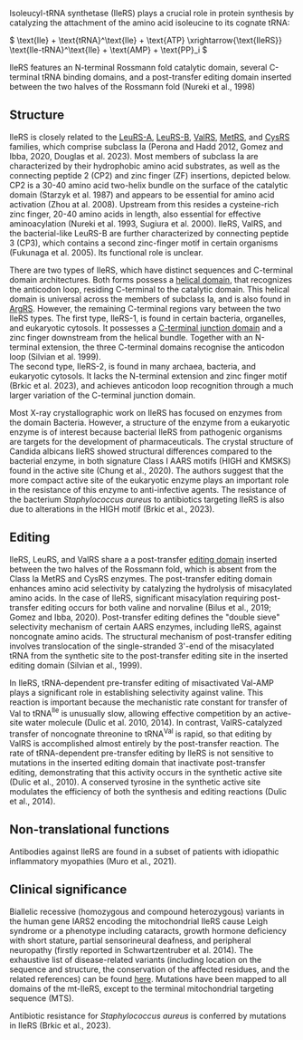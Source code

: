 

Isoleucyl-tRNA synthetase (IleRS) plays a crucial role in protein synthesis by catalyzing the attachment of the amino acid isoleucine to its cognate tRNA:

$ \text{Ile} + \text{tRNA}^\text{Ile} + \text{ATP} \xrightarrow{\text{IleRS}} \text{Ile-tRNA}^\text{Ile} + \text{AMP} + \text{PP}_i  $

IleRS features an N-terminal Rossmann fold catalytic domain, several C-terminal tRNA binding domains, and a post-transfer editing domain inserted between 
the two halves of the Rossmann fold (Nureki et al., 1998)

## Structure

IleRS is closely related to the [LeuRS-A](/class1/leu2), [LeuRS-B](/class1/leu1), [ValRS](/class1/val), [MetRS](/class1/met), and [CysRS](/class1/cys) families, which comprise 
subclass Ia (Perona and Hadd 2012, Gomez and Ibba, 2020, Douglas et al. 2023).
Most members of subclass Ia are characterized by their hydrophobic amino acid substrates, as well as the connecting peptide 2 (CP2) and zinc finger (ZF) insertions, depicted below. 
CP2 is a 30-40 amino acid two-helix bundle on the surface of the catalytic domain (Starzyk et al. 1987) and appears to be essential for amino acid activation (Zhou at al. 2008). 
Upstream from this resides a cysteine-rich zinc finger, 20-40 amino acids in length, also essential for effective aminoacylation (Nureki et al. 1993, Sugiura et al. 2000). 
IleRS, ValRS, and the bacterial-like LeuRS-B are further characterized by connecting peptide 3 (CP3), which contains a second zinc-finger motif in certain organisms (Fukunaga et al. 2005).
Its functional role is unclear. 


There are two types of IleRS, which have distinct sequences and C-terminal domain architectures. 
Both forms possess a  [helical domain](/superfamily/class1/Anticodon_binding_domain_CRIMVL), that recognizes the anticodon loop, residing C-terminal to the catalytic domain.
This helical domain is universal across the members of subclass Ia, and is also found in [ArgRS](/class1/arg).
However, the remaining C-terminal regions vary between the two IleRS types.
The first type, IleRS-1, is found in certain bacteria, organelles, and eukaryotic cytosols.
It possesses a [C-terminal junction domain](/superfamily/class1/C-terminal_junction_domain) and a zinc finger downstream from the helical bundle.
Together with an N-terminal extension, the three C-terminal domains recognise the anticodon loop (Silvian et al. 1999).  
The second type, IleRS-2, is found in many archaea, bacteria, and eukaryotic cytosols. 
It lacks the N-terminal extension and zinc finger motif (Brkic et al. 2023), and achieves anticodon loop recognition through a much larger variation of the C-terminal junction domain.



Most X-ray crystallographic work on IleRS has focused on enzymes from the domain Bacteria. However, a structure of the enzyme from a eukaryotic enzyme is of interest because bacterial IleRS from pathogenic organisms are targets for the development of pharmaceuticals. The crystal structure of Candida albicans IleRS showed structural differences compared to the bacterial enzyme, in both signature Class I AARS motifs (HIGH and KMSKS) found in the active site (Chung et al., 2020). The authors suggest that the more compact active site of the eukaryotic enzyme plays an important role in the resistance of this enzyme to anti-infective agents. The resistance of the bacterium *Staphylococcus aureus* to antibiotics targeting IleRS is also due to alterations in the HIGH motif (Brkic et al., 2023).


## Editing

IleRS, LeuRS, and ValRS share a a post-transfer [editing domain](/superfamily/class1/Editing_domain_1a) inserted between the two halves of the Rossmann fold, which is absent from the Class Ia MetRS and CysRS enzymes. 
The post-transfer editing domain enhances amino acid selectivity by catalyzing the hydrolysis of misacylated amino acids. 
In the case of IleRS, significant misacylation requiring post-transfer editing occurs for both valine and norvaline (Bilus et al., 2019; Gomez and Ibba, 2020). 
Post-transfer editing defines the "double sieve" selectivity mechanism of certain AARS enzymes, including IleRS, against noncognate amino acids.
 The structural mechanism of post-transfer editing involves translocation of the single-stranded 3'-end of the misacylated tRNA from 
 the synthetic site to the post-transfer editing site in the inserted editing domain (Silvian et al., 1999).


In IleRS, tRNA-dependent pre-transfer editing of misactivated Val-AMP plays a significant role in establishing selectivity against valine. 
This reaction is important because the mechanistic rate constant for transfer of Val to tRNA$^\text{Ile}$ is unusually slow, allowing effective competition by an active-site water molecule (Dulic et al. 2010, 2014). 
In contrast, ValRS-catalyzed transfer of noncognate threonine to tRNA$^\text{Val}$ is rapid, so that editing by ValRS is accomplished almost entirely by the post-transfer reaction. 
The rate of tRNA-dependent pre-transfer editing by IleRS is not sensitive to mutations in the inserted editing domain that inactivate post-transfer editing, 
demonstrating that this activity occurs in the synthetic active site (Dulic et al., 2010). 
A conserved tyrosine in the synthetic active site modulates the efficiency of both the synthesis and editing reactions (Dulic et al., 2014). 


## Non-translational functions

Antibodies against IleRS are found in a subset of patients with idiopathic inflammatory myopathies (Muro et al., 2021). 

## Clinical significance



Biallelic recessive (homozygous and compound heterozygous) variants in the human gene IARS2 encoding the mitochondrial IleRS cause Leigh syndrome or a phenotype including cataracts, growth hormone deficiency with short stature, partial sensorineural deafness, and peripheral neuropathy (firstly reported in Schwartzentruber et al. 2014). The exhaustive list of disease-related variants (including location on the sequence and structure, the conservation of the affected residues, and the related references) can be found [here](http://misynpat.org/misynpat/PageMaker.rvt?name=IARS2). Mutations have been mapped to all domains of the mt-IleRS, except to the terminal mitochondrial targeting sequence (MTS).



Antibiotic resistance for *Staphylococcus aureus* is conferred by mutations in IleRS  (Brkic et al., 2023). 

